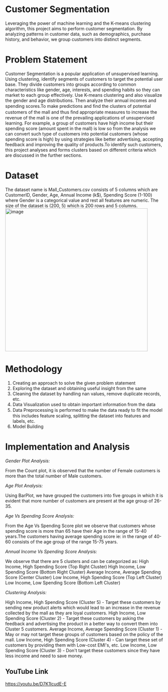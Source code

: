 # Customer Segmentation
Leveraging the power of machine learning and the K-means clustering algorithm, this project aims to perform customer segmentation. By analyzing patterns in customer data, such as demographics, purchase history, and behavior, we group customers into distinct segments. 

# Problem Statement
Customer Segmentation is a popular application of unsupervised learning. Using clustering, identify  segments of customers to target the potential user base. They divide customers into groups according  to common characteristics like gender, age, interests, and spending habits so they can market to each  group effectively.
Use K-means clustering and also visualize the gender and age distributions. Then analyze their annual  incomes and spending scores.To make predictions and ﬁnd the clusters of potential customers of the mall and thus ﬁnd appropriate  measures to increase the revenue of the mall is one of the prevailing applications of unsupervised  learning.
For example, a group of customers have high income but their spending score (amount spent in the  mall) is low so from the analysis we can convert such type of customers into potential customers (whose  spending score is high) by using strategies like better advertising, accepting feedback and improving the  quality of products.To identify such customers, this project analyses and forms clusters based on different criteria which are
discussed in the further sections.

# Dataset
The dataset name is Mall_Customers.csv  consists of 5 columns which are  CustomerID, Gender, Age, Annual Income  (k$), Spending Score (1-100) where  Gender is a categorical value and rest all  features are numeric.
The size of the dataset is (200, 5) which  is 200 rows and 5 columns.
<img width="454" alt="image" src="https://github.com/shruthi2608/CustomerSegmentation/assets/99944438/7f036cd2-ef75-4ad1-a992-8fec52fc1f9c">


# Methodology
1. Creating an approach to solve the given problem statement
2. Exploring the dataset and obtaining useful insight from the same
3. Cleaning the dataset by handling nan values, remove duplicate records, etc.
4. Data Visualization used to obtain important information from the data
5. Data Preprocessing is performed to make the data ready to ﬁt the model this includes feature scaling, splitting the dataset into features and labels, etc.
6. Model Building

# Implementation and Analysis
*Gender Plot Analysis:*

From the Count plot, it is observed that the number of Female customers is more  than the total number of Male customers.

*Age Plot Analysis:*

Using BarPlot, we have grouped the customers into five groups in which it is evident that more number of customers are present  at the age group of 26-35.

*Age Vs Spending Score Analysis:*

From the Age Vs Spending Score plot  we observe that customers whose  spending score is more than 65 have their  Age in the range of 15-40 years.The customers having average spending  score ie: in the range of 40-60 consists of  the age group of the range 15-75 years.

*Annual Income Vs Spending Score Analysis:*

We observe that there are 5 clusters and  can be categorized as:
High Income, High Spending Score (Top  Right Cluster)
High	Income,	Low	Spending	Score
(Bottom Right Cluster)
Average Income, Average Spending Score
(Center Cluster)
Low Income, High Spending Score (Top
Left Cluster)
Low	Income,	Low	Spending	Score
(Bottom Left Cluster)

*Clustering Analysis:*

High Income, High Spending Score (Cluster 5) - Target these  customers by sending new product alerts which would lead to an  increase in the revenue collected by the mall as they are loyal  customers.
High Income, Low Spending Score (Cluster 2) - Target these  customers by asking the feedback and advertising the product in a  better way to convert them into Cluster 5 customers.
Average Income, Average Spending Score (Cluster 1) - May or  may not target these groups of customers based on the policy of  the mall.
Low Income, High Spending Score (Cluster 4) - Can target  these set of customers by providing them with Low-cost EMI's, etc.
Low Income, Low Spending Score (Cluster 3) - Don't target  these customers since they have less income and need to save  money.

## YouTube Link
https://youtu.be/D7K1lcudE-E 




